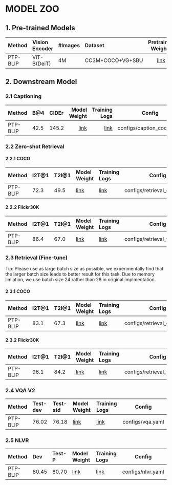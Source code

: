 # MODEL ZOO


## 1. Pre-trained Models

| Method | Vision Encoder  | #Images | Dataset   | Pretrained Weights |    Training Logs  |
| :---   | :--- | :--- | :---   |    :----:   |          :---: |
| PTP-BLIP| ViT-B(DeiT) | 4M   | CC3M+COCO+VG+SBU | [link](https://huggingface.co/sail/PTP/blob/main/Pretrain_concated_pred_4m.pth)      | [link](https://huggingface.co/sail/PTP/blob/main/4M_pretrain.txt)  |

## 2. Downstream Model


### 2.1 Captioning
| Method | B@4 | CIDEr | Model Weight  | Training Logs | Config    |
| :---   |  :---   | :---  |          ---: | ---: | :---: |
| PTP-BLIP| 42.5 | 145.2 | [link](https://huggingface.co/sail/PTP/blob/main/coco_captioning_checkpoint_best.pth)      | [link](https://huggingface.co/sail/PTP/blob/main/4M_ptp_coco_captioning.txt)      | configs/caption_coco.yaml |


### 2.2 Zero-shot Retrieval

#### 2.2.1 COCO
| Method | I2T@1 | T2I@1 | Model Weight  | Training Logs | Config    |
| :---   |  :---   | :---  | :---   | :---  |          :---: |
| PTP-BLIP| 72.3 | 49.5 | [link](https://huggingface.co/sail/PTP/blob/main/zero_shot_coco_checkpoint_4m.pth)      | [link](https://huggingface.co/sail/PTP/blob/main/4M_ptp_coco_zero_shot.txt)      | configs/retrieval_coco.yaml  |


#### 2.2.2 Flickr30K

| Method |  I2T@1 | T2I@1 | Model Weight  | Training Logs | Config    |
| :---   |  :---   | :---  |  :---   | :---  |          :---: |
| PTP-BLIP| 86.4 | 67.0 |  [link](https://huggingface.co/sail/PTP/blob/main/zero_shot_coco_checkpoint_4m.pth)   | [link](https://huggingface.co/sail/PTP/blob/main/4M_ptp_flickr30k_zero_shot.txt)      | configs/retrieval_flickr.yaml  |


### 2.3 Retrieval (Fine-tune)

Tip: Please use as large batch size as possible, we experimentally find that the larger batch size leads to better result for this task. Due to memory limiation, we use batch size 24 rather than 28 in original implmentation.


#### 2.3.1 COCO
| Method |I2T@1 | T2I@1 | Model Weight  | Training Logs | Config    |
| :---   |  :---   | :---  |     :---   | :---  |        :---: |
| PTP-BLIP| 83.1 | 67.3 | [link](https://huggingface.co/sail/PTP/blob/main/coco_retrieval_ft_4m.pth)      | [link](https://huggingface.co/sail/PTP/blob/main/4M_ptp_coco_ft.txt)      | configs/retrieval_coco.yaml  |


#### 2.3.2 Flickr30K
| Method |I2T@1 | T2I@1 | Model Weight  | Training Logs | Config    |
| :---   | :---   | :---  |  :---   | :---  |          :---: |
| PTP-BLIP|  96.1 | 84.2 | [link](https://huggingface.co/sail/PTP/blob/main/flickr30k_ft_4m.pth)      | [link](https://huggingface.co/sail/PTP/blob/main/4M_ptp_flickr30k_ft.txt)      | configs/retrieval_flickr.yaml  |

### 2.4 VQA V2

| Method | Test-dev|Test-std |Model Weight  | Training Logs | Config    |
| :---   |  :---   | :---  | :---   | :---  |  :---: |
| PTP-BLIP| 76.02 | 76.18 | [link](https://huggingface.co/sail/PTP/blob/main/vqa_ft_4m.pth)      | [link](https://huggingface.co/sail/PTP/blob/main/4M_ptp_vqa_v2.txt)      | configs/vqa.yaml  |

### 2.5 NLVR

| Method | Dev| Test-P | Model Weight  | Training Logs | Config    |
| :---   |  :---   | :---  | :---   | :---  |          :---: |
| PTP-BLIP| 80.45 | 80.70 | [link](https://huggingface.co/sail/PTP/blob/main/nlvr_ft_4m.pth)      | [link](https://huggingface.co/sail/PTP/blob/main/4M_ptp_nlvr.txt)      | configs/nlvr.yaml  |